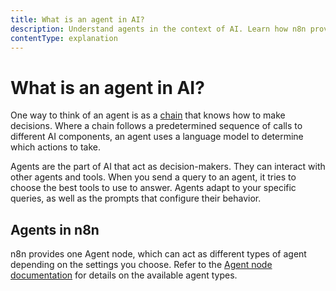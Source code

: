 ```yaml
---
title: What is an agent in AI?
description: Understand agents in the context of AI. Learn how n8n provides agents.
contentType: explanation
---
```


# What is an agent in AI?

One way to think of an agent is as a [chain](/advanced-ai/examples/understand-chains/) that knows how to make decisions. Where a chain follows a predetermined sequence of calls to different AI components, an agent uses a language model to determine which actions to take.

Agents are the part of AI that act as decision-makers. They can interact with other agents and tools. When you send a query to an agent, it tries to choose the best tools to use to answer. Agents adapt to your specific queries, as well as the prompts that configure their behavior.

## Agents in n8n

n8n provides one Agent node, which can act as different types of agent depending on the settings you choose. Refer to the [Agent node documentation](/integrations/builtin/cluster-nodes/root-nodes/n8n-nodes-langchain.agent/) for details on the available agent types.
